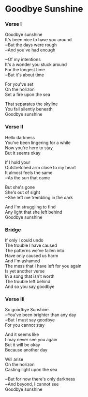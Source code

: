 # Goodbye Sunshine

### Verse I
Goodbye sunshine  
It's been nice to have you around  
~But the days were rough  
~And you've had enough

~Of my intentions  
It's a wonder you stuck around  
For the longest time  
~But it's about time

For you've set  
On the horizon  
Set a fire upon the sea

That separates the skyline  
You fall silently beneath  
Goodbye sunshine

### Verse II
Hello darkness  
You've been lingering for a while  
Now you're here to stay  
But it seems okay

If I hold your  
Outstretched arm close to my heart  
It almost feels the same  
~As the sun that came

But she's gone  
She's out of sight  
~She left me trembling in the dark

And I'm struggling to find  
Any light that she left behind  
Goodbye sunshine
 
### Bridge
If only I could undo  
The trouble I have caused  
The patterns we've fallen into  
Have only caused us harm  
And I'm ashamed  
The mess that I have left for you again  
Is yet another verse  
In a song that isn't worth  
The trouble left behind  
And so you say goodbye

### Verse III
So goodbye Sunshine  
~You've been brighter than any day  
~But I must say goodbye  
For you cannot stay

And it seems like  
I may never see you again  
But it will be okay  
Because another day

Will arise  
On the horizon  
Casting light upon the sea

~But for now there's only darkness  
~And beyond, I cannot see  
Goodbye sunshine

